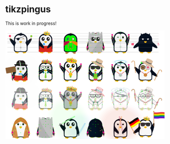 # tikzpingus

This is work in progress!

[<img src="https://github.com/EagleoutIce/tikzpingus/blob/gh-pages/preview-1.png?raw=true" width="550"/>](https://media.githubusercontent.com/media/EagleoutIce/tikzpingus/gh-pages/showcase.pdf)
